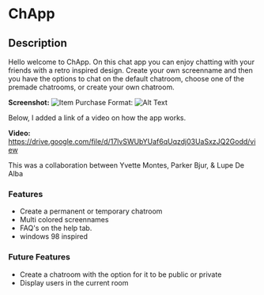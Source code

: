 # ChApp

## Description
Hello welcome to ChApp. On this chat app you can enjoy chatting with your friends with a retro inspired design. Create your own screenname and then you have the options to chat on the default chatroom, choose one of the premade chatrooms, or create your own chatroom.

**Screenshot:**
![Item Purchase](public/assets/img/Guadalupitas.png)
Format: ![Alt Text](url)

Below, I added a link of a video on how the app works.

**Video:**
https://drive.google.com/file/d/17lvSWUbYUaf6qUqzdj03UaSxzJQ2Godd/view

This was a collaboration between Yvette Montes, Parker Bjur, & Lupe De Alba

### Features
* Create a permanent or temporary chatroom
* Multi colored screennames
* FAQ's on the help tab.
* windows 98 inspired

### Future Features

* Create a chatroom with the option for it to be public or private
* Display users in the current room